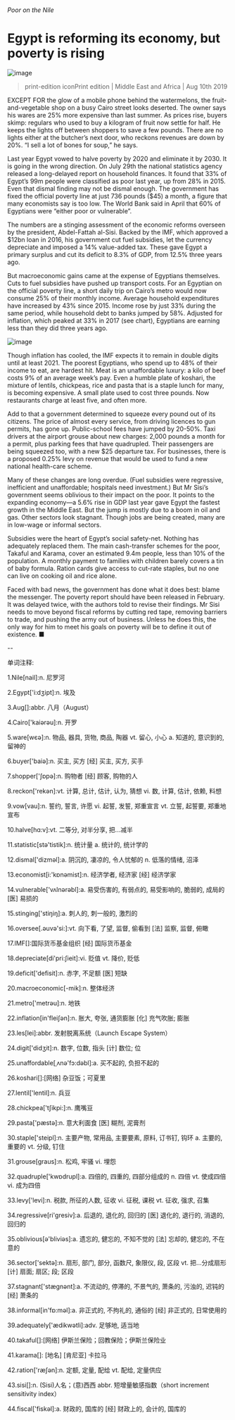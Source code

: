###### Poor on the Nile
# Egypt is reforming its economy, but poverty is rising 
![image](images/20190810_MAP004_0.jpg) 
> print-edition iconPrint edition | Middle East and Africa | Aug 10th 2019 
EXCEPT FOR the glow of a mobile phone behind the watermelons, the fruit-and-vegetable shop on a busy Cairo street looks deserted. The owner says his wares are 25% more expensive than last summer. As prices rise, buyers skimp: regulars who used to buy a kilogram of fruit now settle for half. He keeps the lights off between shoppers to save a few pounds. There are no lights either at the butcher’s next door, who reckons revenues are down by 20%. “I sell a lot of bones for soup,” he says. 
Last year Egypt vowed to halve poverty by 2020 and eliminate it by 2030. It is going in the wrong direction. On July 29th the national statistics agency released a long-delayed report on household finances. It found that 33% of Egypt’s 99m people were classified as poor last year, up from 28% in 2015. Even that dismal finding may not be dismal enough. The government has fixed the official poverty line at just 736 pounds ($45) a month, a figure that many economists say is too low. The World Bank said in April that 60% of Egyptians were “either poor or vulnerable”. 
The numbers are a stinging assessment of the economic reforms overseen by the president, Abdel-Fattah al-Sisi. Backed by the IMF, which approved a $12bn loan in 2016, his government cut fuel subsidies, let the currency depreciate and imposed a 14% value-added tax. These gave Egypt a primary surplus and cut its deficit to 8.3% of GDP, from 12.5% three years ago. 
But macroeconomic gains came at the expense of Egyptians themselves. Cuts to fuel subsidies have pushed up transport costs. For an Egyptian on the official poverty line, a short daily trip on Cairo’s metro would now consume 25% of their monthly income. Average household expenditures have increased by 43% since 2015. Income rose by just 33% during the same period, while household debt to banks jumped by 58%. Adjusted for inflation, which peaked at 33% in 2017 (see chart), Egyptians are earning less than they did three years ago. 
![image](images/20190810_MAC540.png) 
Though inflation has cooled, the IMF expects it to remain in double digits until at least 2021. The poorest Egyptians, who spend up to 48% of their income to eat, are hardest hit. Meat is an unaffordable luxury: a kilo of beef costs 9% of an average week’s pay. Even a humble plate of koshari, the mixture of lentils, chickpeas, rice and pasta that is a staple lunch for many, is becoming expensive. A small plate used to cost three pounds. Now restaurants charge at least five, and often more. 
Add to that a government determined to squeeze every pound out of its citizens. The price of almost every service, from driving licences to gun permits, has gone up. Public-school fees have jumped by 20-50%. Taxi drivers at the airport grouse about new charges: 2,000 pounds a month for a permit, plus parking fees that have quadrupled. Their passengers are being squeezed too, with a new $25 departure tax. For businesses, there is a proposed 0.25% levy on revenue that would be used to fund a new national health-care scheme. 
Many of these changes are long overdue. (Fuel subsidies were regressive, inefficient and unaffordable; hospitals need investment.) But Mr Sisi’s government seems oblivious to their impact on the poor. It points to the expanding economy—a 5.6% rise in GDP last year gave Egypt the fastest growth in the Middle East. But the jump is mostly due to a boom in oil and gas. Other sectors look stagnant. Though jobs are being created, many are in low-wage or informal sectors. 
Subsidies were the heart of Egypt’s social safety-net. Nothing has adequately replaced them. The main cash-transfer schemes for the poor, Takaful and Karama, cover an estimated 9.4m people, less than 10% of the population. A monthly payment to families with children barely covers a tin of baby formula. Ration cards give access to cut-rate staples, but no one can live on cooking oil and rice alone. 
Faced with bad news, the government has done what it does best: blame the messenger. The poverty report should have been released in February. It was delayed twice, with the authors told to revise their findings. Mr Sisi needs to move beyond fiscal reforms by cutting red tape, removing barriers to trade, and pushing the army out of business. Unless he does this, the only way for him to meet his goals on poverty will be to define it out of existence. ■ 
-- 
 单词注释:
1.Nile[nail]:n. 尼罗河 
2.Egypt['i:dʒipt]:n. 埃及 
3.Aug[]:abbr. 八月（August） 
4.Cairo['kaiәrәu]:n. 开罗 
5.ware[wєә]:n. 物品, 器具, 货物, 商品, 陶器 vt. 留心, 小心 a. 知道的, 意识到的, 留神的 
6.buyer['baiә]:n. 买主, 买方 [经] 买主, 买方, 买手 
7.shopper['ʃɒpә]:n. 购物者 [经] 顾客, 购物的人 
8.reckon['rekәn]:vt. 计算, 总计, 估计, 认为, 猜想 vi. 数, 计算, 估计, 依赖, 料想 
9.vow[vau]:n. 誓约, 誓言, 许愿 vi. 起誓, 发誓, 郑重宣言 vt. 立誓, 起誓要, 郑重地宣布 
10.halve[hɑ:v]:vt. 二等分, 对半分享, 把...减半 
11.statistic[stә'tistik]:n. 统计量 a. 统计的, 统计学的 
12.dismal['dizmәl]:a. 阴沉的, 凄凉的, 令人忧郁的 n. 低落的情绪, 沼泽 
13.economist[i:'kɒnәmist]:n. 经济学者, 经济家 [经] 经济学家 
14.vulnerable['vʌlnәrәbl]:a. 易受伤害的, 有弱点的, 易受影响的, 脆弱的, 成局的 [医] 易损的 
15.stinging['stiŋiŋ]:a. 刺人的, 刺一般的, 激烈的 
16.oversee[.әuvә'si:]:vt. 向下看, 了望, 监督, 偷看到 [法] 监察, 监督, 俯瞰 
17.IMF[]:国际货币基金组织 [经] 国际货币基金 
18.depreciate[di'pri:ʃieit]:vi. 贬值 vt. 降价, 贬低 
19.deficit['defisit]:n. 赤字, 不足额 [医] 短缺 
20.macroeconomic[-mik]:n. 整体经济 
21.metro['metrәu]:n. 地铁 
22.inflation[in'fleiʃәn]:n. 胀大, 夸张, 通货膨胀 [化] 充气吹胀; 膨胀 
23.les[lei]:abbr. 发射脱离系统（Launch Escape System） 
24.digit['didʒit]:n. 数字, 位数, 指头 [计] 数位; 位 
25.unaffordable[ˌʌnə'fɔ:dəbl]:a. 买不起的, 负担不起的 
26.koshari[]:[网络] 杂豆饭；可夏里 
27.lentil['lentil]:n. 兵豆 
28.chickpea['tʃikpi:]:n. 鹰嘴豆 
29.pasta['pæstә]:n. 意大利面食 [医] 糊剂, 泥膏剂 
30.staple['steipl]:n. 主要产物, 常用品, 主要要素, 原料, 订书钉, 钩环 a. 主要的, 重要的 vt. 分级, 钉住 
31.grouse[graus]:n. 松鸡, 牢骚 vi. 埋怨 
32.quadruple['kwɒdrupl]:a. 四倍的, 四重的, 四部分组成的 n. 四倍 vt. 使成四倍 vi. 成为四倍 
33.levy['levi]:n. 税款, 所征的人数, 征收 vi. 征税, 课税 vt. 征收, 强求, 召集 
34.regressive[ri'gresiv]:a. 后退的, 退化的, 回归的 [医] 退化的, 退行的, 消退的, 回归的 
35.oblivious[ә'bliviәs]:a. 遗忘的, 健忘的, 不知不觉的 [法] 忘却的, 健忘的, 不在意的 
36.sector['sektә]:n. 扇形, 部门, 部分, 函数尺, 象限仪, 段, 区段 vt. 把...分成扇形 [计] 扇面; 扇区; 段; 区段 
37.stagnant['stægnәnt]:a. 不流动的, 停滞的, 不景气的, 萧条的, 污浊的, 迟钝的 [经] 萧条的 
38.informal[in'fɒ:mәl]:a. 非正式的, 不拘礼的, 通俗的 [经] 非正式的, 日常使用的 
39.adequately['ædikwәtli]:adv. 足够地, 适当地 
40.takaful[]:[网络] 伊斯兰保险；回教保险；伊斯兰保险业 
41.karama[]: [地名] [肯尼亚] 卡拉马 
42.ration['ræʃәn]:n. 定额, 定量, 配给 vt. 配给, 定量供应 
43.sisi[]:n. (Sisi)人名；(意)西西 abbr. 短增量敏感指数（short increment sensitivity index） 
44.fiscal['fiskәl]:a. 财政的, 国库的 [经] 财政上的, 会计的, 国库的 

